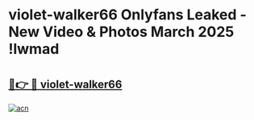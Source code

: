 # violet-walker66 Onlyfans Leaked - New Video & Photos March 2025 !lwmad

# <h2><a href="https://xl7fpv.iuczelnia.edu.pl?title=violet-walker66&ref=lwmad">🔗👉 🔴 violet-walker66</a></h2>

[![acn](https://github.com/user-attachments/assets/0f9c940e-d8b0-45ae-aac7-cd30a18b3e1c)](https://xl7fpv.iuczelnia.edu.pl?title=violet-walker66&ref=lwmad)

